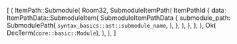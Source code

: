 [
    (
        ItemPath::Submodule(
            Room32,
            SubmoduleItemPath(
                ItemPathId {
                    data: ItemPathData::SubmoduleItem(
                        SubmoduleItemPathData {
                            submodule_path: SubmodulePath(
                                `syntax_basics::ast::submodule_name`,
                            ),
                        },
                    ),
                },
            ),
        ),
        Ok(
            DecTerm(`core::basic::Module`),
        ),
    ),
]